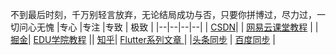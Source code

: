 不到最后时刻，千万别轻言放弃，无论结局成功与否，只要你拼博过，尽力过，一切问心无愧
 |专心   |专注 |专致 | 极致 |
|--|--|--|--|
| [CSDN](https://biglead.blog.csdn.net/)| | [网易云课堂教程](https://study.163.com/instructor/1021406098.htm)  | 
| [掘金](https://juejin.im/user/712139263459176)| [EDU学院教程](https://edu.csdn.net/lecturer/1555)  || [知乎](https://www.zhihu.com/people/zhao-long-90-89/posts)| [Flutter系列文章 ](https://blog.csdn.net/zl18603543572/article/details/93532582)  |
 |[头条同步](https://www.toutiao.com/i6867301274614759948/)  | [百度同步](https://baijiahao.baidu.com/builder/preview/s?id=1676587101499079482) |
